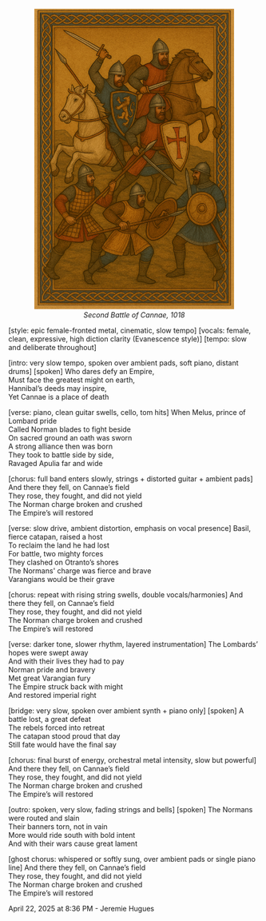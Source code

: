 <p align="center">
  <img src="../assets/Cannae.png" alt="Cannae" width="400"><br>
  <em>Second Battle of Cannae, 1018</em>
</p>

[style: epic female-fronted metal, cinematic, slow tempo]
[vocals: female, clean, expressive, high diction clarity (Evanescence style)]
[tempo: slow and deliberate throughout]

[intro: very slow tempo, spoken over ambient pads, soft piano, distant drums]
[spoken]
Who dares defy an Empire,  
Must face the greatest might on earth,  
Hannibal’s deeds may inspire,  
Yet Cannae is a place of death  

[verse: piano, clean guitar swells, cello, tom hits]
When Melus, prince of Lombard pride  
Called Norman blades to fight beside  
On sacred ground an oath was sworn  
A strong alliance then was born  
They took to battle side by side,  
Ravaged Apulia far and wide  

[chorus: full band enters slowly, strings + distorted guitar + ambient pads]
And there they fell, on Cannae’s field  
They rose, they fought, and did not yield  
The Norman charge broken and crushed  
The Empire’s will restored

[verse: slow drive, ambient distortion, emphasis on vocal presence]
Basil, fierce catapan, raised a host  
To reclaim the land he had lost  
For battle, two mighty forces  
They clashed on Otranto’s shores  
The Normans' charge was fierce and brave  
Varangians would be their grave

[chorus: repeat with rising string swells, double vocals/harmonies]
And there they fell, on Cannae’s field  
They rose, they fought, and did not yield  
The Norman charge broken and crushed  
The Empire’s will restored

[verse: darker tone, slower rhythm, layered instrumentation]
The Lombards’ hopes were swept away  
And with their lives they had to pay  
Norman pride and bravery  
Met great Varangian fury  
The Empire struck back with might  
And restored imperial right  

[bridge: very slow, spoken over ambient synth + piano only]
[spoken]
A battle lost, a great defeat  
The rebels forced into retreat  
The catapan stood proud that day  
Still fate would have the final say  

[chorus: final burst of energy, orchestral metal intensity, slow but powerful]
And there they fell, on Cannae’s field  
They rose, they fought, and did not yield  
The Norman charge broken and crushed  
The Empire’s will restored

[outro: spoken, very slow, fading strings and bells]
[spoken]
The Normans were routed and slain  
Their banners torn, not in vain  
More would ride south with bold intent  
And with their wars cause great lament  

[ghost chorus: whispered or softly sung, over ambient pads or single piano line]
And there they fell, on Cannae’s field  
They rose, they fought, and did not yield  
The Norman charge broken and crushed  
The Empire’s will restored  

April 22, 2025 at 8:36 PM - Jeremie Hugues

